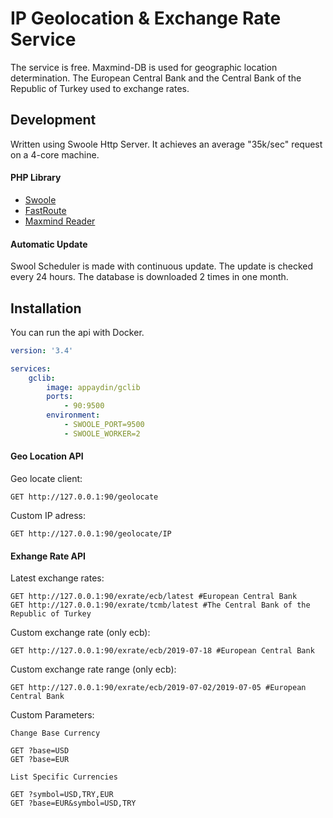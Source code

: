 # IP Geolocation & Exchange Rate Service

The service is free. Maxmind-DB is used for geographic location determination. The European Central Bank and the Central Bank of the Republic of Turkey used to exchange rates.

## Development
Written using Swoole Http Server. It achieves an average "35k/sec" request on a 4-core machine. 

#### PHP Library
* [Swoole](https://github.com/swoole/swoole-src)
* [FastRoute](https://github.com/nikic/FastRoute)
* [Maxmind Reader](https://github.com/maxmind/MaxMind-DB-Reader-php)

#### Automatic Update
Swool Scheduler is made with continuous update. The update is checked every 24 hours. The database is downloaded 2 times in one month.

## Installation
You can run the api with Docker.
```yaml
version: '3.4'

services:
    gclib:
        image: appaydin/gclib
        ports:
            - 90:9500
        environment:
            - SWOOLE_PORT=9500
            - SWOOLE_WORKER=2
```

#### Geo Location API
Geo locate client:
```http request
GET http://127.0.0.1:90/geolocate
```
Custom IP adress:
```http request
GET http://127.0.0.1:90/geolocate/IP
```

#### Exhange Rate API
Latest exchange rates:
```http request
GET http://127.0.0.1:90/exrate/ecb/latest #European Central Bank
GET http://127.0.0.1:90/exrate/tcmb/latest #The Central Bank of the Republic of Turkey
```
Custom exchange rate (only ecb):
```http request
GET http://127.0.0.1:90/exrate/ecb/2019-07-18 #European Central Bank
```
Custom exchange rate range (only ecb):
```http request
GET http://127.0.0.1:90/exrate/ecb/2019-07-02/2019-07-05 #European Central Bank
```
Custom Parameters:
```
Change Base Currency

GET ?base=USD
GET ?base=EUR

List Specific Currencies

GET ?symbol=USD,TRY,EUR
GET ?base=EUR&symbol=USD,TRY
```